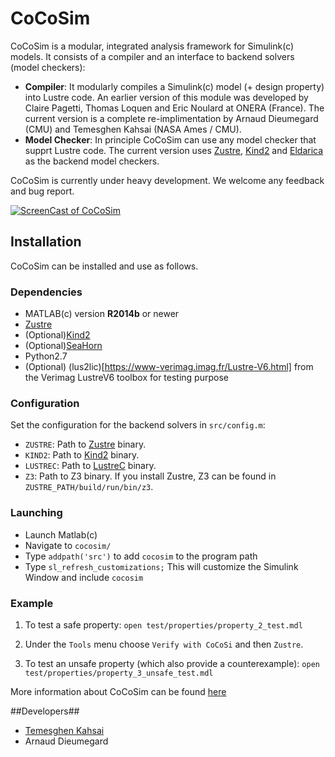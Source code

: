 # CoCoSim #

CoCoSim is a modular, integrated analysis framework for Simulink(c) models. It consists of a compiler and an interface to backend solvers (model checkers):

* **Compiler**: It modularly compiles a Simulink(c) model (+ design property) into Lustre code. An earlier version of this module was developed by Claire Pagetti, Thomas Loquen and Eric Noulard at ONERA (France). The current version is a complete re-implimentation by Arnaud Dieumegard (CMU) and Temesghen Kahsai (NASA Ames / CMU).
* **Model Checker**: In principle CoCoSim can use any model checker that supprt Lustre code. The current version uses [Zustre](https://github.com/lememta/zustre), [Kind2](https://github.com/kind2-mc/kind2) and [Eldarica](https://github.com/uuverifiers/eldarica) as the backend model checkers.

CoCoSim is currently under heavy development. We welcome any feedback and bug report.

[![ScreenCast of CoCoSim](http://i.imgur.com/itLte0X.png)](http://www.youtube.com/watch?v=KA_Wdnn668M)

## Installation ##

CoCoSim can be installed and use as follows.

### Dependencies ###

* MATLAB(c) version **R2014b** or newer
* [Zustre](https://github.com/lememta/zustre) 
* (Optional)[Kind2](http://kind2-mc.github.io/kind2/)
* (Optional)[SeaHorn](http://seahorn.github.io/)
* Python2.7
* (Optional) (lus2lic)[https://www-verimag.imag.fr/Lustre-V6.html] from the Verimag LustreV6 toolbox for testing purpose

### Configuration ###


 Set the configuration for the backend solvers in `src/config.m`:

* `ZUSTRE`: Path to [Zustre](https://github.com/coco-team/zustre) binary.
* `KIND2`: Path to [Kind2](https://github.com/kind2-mc/kind2) binary.
* `LUSTREC`: Path to [LustreC](https://github.com/coco-team/lustrec) binary.
* `Z3`: Path to Z3 binary. If you install Zustre, Z3 can be found in `ZUSTRE_PATH/build/run/bin/z3`.


### Launching ###

+ Launch Matlab(c) 
+ Navigate to `cocosim/`
+ Type ```addpath('src')``` to add `cocosim` to the program path
+ Type ```sl_refresh_customizations;``` This will customize the Simulink Window and include `cocosim`


### Example ###

1. To test a safe property: `open test/properties/property_2_test.mdl`
2. Under the `Tools` menu choose `Verify with CoCoSi` and then `Zustre`.

2. To test an unsafe property (which also provide a counterexample): `open test/properties/property_3_unsafe_test.mdl`

More information about CoCoSim can be found [here](https://github.com/coco-team/cocoSim/wiki/CoCoSim)

##Developers##

* [Temesghen Kahsai](http://www.lememta.info/)
* Arnaud Dieumegard
